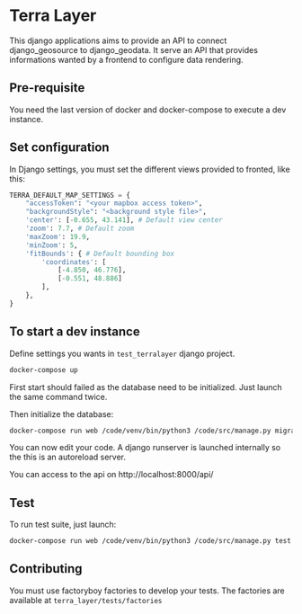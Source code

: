 # Terra Layer

This django applications aims to provide an API to connect django_geosource to django_geodata.
It serve an API that provides informations wanted by a frontend to configure data rendering.

## Pre-requisite

You need the last version of docker and docker-compose to execute a dev instance.

## Set configuration

In Django settings, you must set the different views provided to fronted, like this:

```python
TERRA_DEFAULT_MAP_SETTINGS = {
    "accessToken": "<your mapbox access token>",
    "backgroundStyle": "<background style file>",
    'center': [-0.655, 43.141], # Default view center
    'zoom': 7.7, # Default zoom
    'maxZoom': 19.9,
    'minZoom': 5,
    'fitBounds': { # Default bounding box
        'coordinates': [
            [-4.850, 46.776],
            [-0.551, 48.886]
        ],
    },
}
```

## To start a dev instance

Define settings you wants in `test_terralayer` django project.

```sh
docker-compose up
```

First start should failed as the database need to be initialized. Just launch
the same command twice.

Then initialize the database:

```sh
docker-compose run web /code/venv/bin/python3 /code/src/manage.py migrate
```

You can now edit your code. A django runserver is launched internally so the 
this is an autoreload server.

You can access to the api on http://localhost:8000/api/

## Test

To run test suite, just launch:

```sh
docker-compose run web /code/venv/bin/python3 /code/src/manage.py test
```

## Contributing

You must use factoryboy factories to develop your tests. The factories are available 
at `terra_layer/tests/factories`